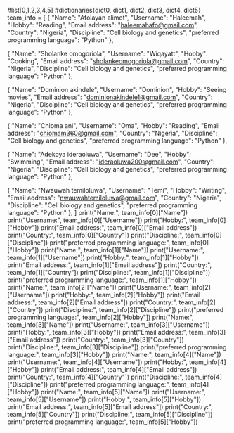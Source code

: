 #list[0,1,2,3,4,5]
#dictionaries{dict0, dict1, dict2, dict3, dict4, dict5}
team_info = [
{
"Name": "Afolayan alimot",
"Username": "Haleemah",
"Hobby": "Reading",
"Email address": "haleemahafo@gmail.com",
"Country": "Nigeria",
"Discipline": "Cell biology and genetics",
"preferred programming language": "Python"
},


{
"Name": "Sholanke omogoriola",
"Username": "Wiqayatt",
"Hobby": "Cooking",
"Email address": "sholankeomogoriola@gmail.com",
"Country": "Nigeria",
"Discipline": "Cell biology and genetics",
"preferred programming language": "Python"
},


{
"Name": "Dominion akindele",
"Username": "Dominion",
"Hobby": "Seeing movies",
"Email address": "dominionakindele1@gmail.com",
"Country": "Nigeria",
"Discipline": "Cell biology and genetics",
"preferred programming language": "Python"
},


{
"Name": "Chioma ani",
"Username": "Oma",
"Hobby": "Reading",
"Email address": "chiomam360@gmail.com",
"Country": "Nigeria",
"Discipline": "Cell biology and genetics",
"preferred programming language": "Python"
},


{
"Name": "Adekoya ideraoluwa",
"Username": "Dee",
"Hobby": "Swimming",
"Email address": "ideraoluwa200@gmail.com",
"Country": "Nigeria",
"Discipline": "Cell biology and genetics",
"preferred programming language": "Python"
},


{
"Name": "Nwauwah temiloluwa",
"Username": "Temi",
"Hobby": "Writing",
"Email address": "nwauwahtemiloluwa@gmail.com",
"Country": "Nigeria",
"Discipline": "Cell biology and genetics",
"preferred programming language": "Python"
},
]
print("Name:", team_info[0]["Name"])
print("Username:", team_info[0]["Username"])
print("Hobby:", team_info[0]["Hobby"])
print("Email address:", team_info[0]["Email address"])
print("Country:", team_info[0]["Country"])
print("Discipline:", team_info[0]["Discipline"])
print("preferred programming language:", team_info[0]["Hobby"])
print("Name:", team_info[1]["Name"])
print("Username:", team_info[1]["Username"])
print("Hobby:", team_info[1]["Hobby"])
print("Email address:", team_info[1]["Email address"])
print("Country:", team_info[1]["Country"])
print("Discipline:", team_info[1]["Discipline"])
print("preferred programming language:", team_info[1]["Hobby"])
print("Name:", team_info[2]["Name"])
print("Username:", team_info[2]["Username"])
print("Hobby:", team_info[2]["Hobby"])
print("Email address:", team_info[2]["Email address"])
print("Country:", team_info[2]["Country"])
print("Discipline:", team_info[2]["Discipline"])
print("preferred programming language:", team_info[2]["Hobby"])
print("Name:", team_info[3]["Name"])
print("Username:", team_info[3]["Username"])
print("Hobby:", team_info[3]["Hobby"])
print("Email address:", team_info[3]["Email address"])
print("Country:", team_info[3]["Country"])
print("Discipline:", team_info[3]["Discipline"])
print("preferred programming language:", team_info[3]["Hobby"])
print("Name:", team_info[4]["Name"])
print("Username:", team_info[4]["Username"])
print("Hobby:", team_info[4]["Hobby"])
print("Email address:", team_info[4]["Email address"])
print("Country:", team_info[4]["Country"])
print("Discipline:", team_info[4]["Discipline"])
print("preferred programming language:", team_info[4]["Hobby"])
print("Name:", team_info[5]["Name"])
print("Username:", team_info[5]["Username"])
print("Hobby:", team_info[5]["Hobby"])
print("Email address:", team_info[5]["Email address"])
print("Country:", team_info[5]["Country"])
print("Discipline:", team_info[5]["Discipline"])
print("preferred programming language:", team_info[5]["Hobby"])
